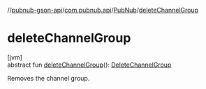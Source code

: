 //[pubnub-gson-api](../../../index.md)/[com.pubnub.api](../index.md)/[PubNub](index.md)/[deleteChannelGroup](delete-channel-group.md)

# deleteChannelGroup

[jvm]\
abstract fun [deleteChannelGroup](delete-channel-group.md)(): [DeleteChannelGroup](../../com.pubnub.api.endpoints.channel_groups/-delete-channel-group/index.md)

Removes the channel group.
